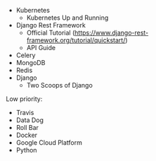 - Kubernetes
  - Kubernetes Up and Running
- Django Rest Framework
  - Official Tutorial (https://www.django-rest-framework.org/tutorial/quickstart/)
  - API Guide
- Celery
- MongoDB
- Redis
- Django
  - Two Scoops of Django


Low priority:
- Travis
- Data Dog
- Roll Bar
- Docker
- Google Cloud Platform
- Python